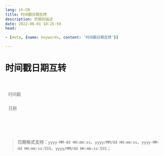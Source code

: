 ```yaml
---
lang: zh-CN   
title: 时间戳日期互转   
description: 页面的描述  
date: 2022-06-01 10:25:59  
head:

- [meta, {name: keywords, content: '时间戳日期互转'}]

---
```


# 时间戳日期互转

<br>
<br>
<label style="display: flex;">
    <input class="oead-input" style="resize: none;" placeholder="时间戳" v-model="timestamp" type="text"/>
</label>
<br>
<label style="display: flex;">
    <input class="oead-input" style="resize: none;" placeholder="日期" v-model="date" type="text"/>
</label>
<br><br>
<div>
    <M-Button @click="toDate()" :isLoading="dateBtnLoading" text="转日期" type="primary"></M-Button>
    &nbsp;&nbsp;
    <M-Button @click="toTimestamp()" :isLoading="timestampBtnLoading" text="转时间戳" type="primary"></M-Button>
    &nbsp;&nbsp;
    <M-Button @click="reset()" text="重置"></M-Button>
</div>
<br>

> 日期格式支持：`yyyy-MM-dd HH:mm:ss`、`yyyy/MM/dd HH:mm:ss`、`yyyy-MM-dd HH:mm:ss:SSS`、`yyyy/MM/dd HH:mm:ss:SSS`；

<script>

export default {
  name: 'TimestampDateConvert',
  data(){
    return {
        timestamp: "",
        date: "",
        dateBtnLoading: false,
        timestampBtnLoading: false,
    };
  },
  created() {
  },
  methods: {
    formatDateTime(date) {
        const year = date.getFullYear();
        const month = String(date.getMonth() + 1).padStart(2, '0');
        const day = String(date.getDate()).padStart(2, '0');
        const hours = String(date.getHours()).padStart(2, '0');
        const minutes = String(date.getMinutes()).padStart(2, '0');
        const seconds = String(date.getSeconds()).padStart(2, '0');
        const milliseconds = String(date.getMilliseconds()).padStart(3, '0');
        return `${year}-${month}-${day} ${hours}:${minutes}:${seconds}:${milliseconds}`;
    },
    toDate() {
        if(!this.timestamp){
            $warning("时间戳不能为空！");
            return;
        }
        if(isNaN(this.timestamp)){
            $warning("时间戳格式不正确！");
            return;
        }
        this.date = this.formatDateTime(new Date(parseInt(this.timestamp)));
    },
    toTimestamp() {
        if(!this.date){
            $warning("日期不能为空！");
            return;
        }
        this.timestamp = new Date(this.date).getTime();
    },
    reset() {
        this.timestamp = "";
        this.date = "";
    }
  }
}
</script>

<style scoped>

.oead-input{
    transition: background-color var(--t-color), border-color var(--t-color);
    border-radius: 5px;
    height: 28px;
    color: var(--c-text);
    border: 1px solid var(--c-border);
    outline: none;
    background-color: var(--c-bg);
    padding-left : 0.75em;
}
</style>

<AdsbyGoogle slot="7889564278" layout="in-article"/>

<Comment></Comment>